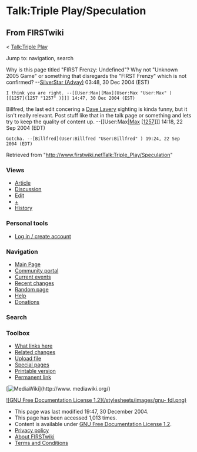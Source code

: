 # Talk:Triple Play/Speculation

## From FIRSTwiki

< [Talk:Triple Play](Talk:Triple_Play "Talk:Triple Play")

Jump to: navigation, search

Why is this page titled "FIRST Frenzy: Undefined"? Why not "Unknown 2005 Game" or something that disregards the "FIRST Frenzy" which is not confirmed? --[SilverStar (Advay)](User:SilverStar "User:SilverStar") 03:48, 30 Dec 2004 (EST)

```
I think you are right. --[[User:Max|[Max](User:Max "User:Max" ) [[1257](1257 "1257" )]]] 14:47, 30 Dec 2004 (EST) 
```

Billfred, the last edit concering a [Dave Lavery](Dave_Lavery "Dave
Lavery") sighting is kinda funny, but it isn't really relevant. Post stuff like that in the talk page or something and lets try to keep the quality of content up. --[[User:Max|[Max](User:Max "User:Max") [[1257](1257 "1257")]]] 14:18, 22 Sep 2004 (EDT)

```
Gotcha. --[Billfred](User:Billfred "User:Billfred" ) 19:24, 22 Sep 2004 (EDT) 
```

Retrieved from "<http://www.firstwiki.netTalk:Triple_Play/Speculation>"

### Views

- [Article](Triple_Play/Speculation)
- [Discussion](Talk:Triple_Play/Speculation)
- [Edit](/index.php?title=Talk:Triple_Play/Speculation&action=edit)
- [+](/index.php?title=Talk:Triple_Play/Speculation&action=edit&section=new)
- [History](/index.php?title=Talk:Triple_Play/Speculation&action=history)

### Personal tools

- [Log in / create account](/index.php?title=Special:Userlogin&returnto=Talk:Triple_Play/Speculation)

[](Main_Page "Main Page")

### Navigation

- [Main Page](Main_Page)
- [Community portal](FIRSTwiki:Community_portal)
- [Current events](Current_events)
- [Recent changes](Special:Recentchanges)
- [Random page](Special:Random)
- [Help](Help:Contents)
- [Donations](FIRSTwiki:Site_support)

### Search

### Toolbox

- [What links here](Special:Whatlinkshere/Talk:Triple_Play/Speculation)
- [Related changes](Special:Recentchangeslinked/Talk:Triple_Play/Speculation)
- [Upload file](Special:Upload)
- [Special pages](Special:Specialpages)
- [Printable version](/index.php?title=Talk:Triple_Play/Speculation&printable=yes)
- [Permanent link](/index.php?title=Talk:Triple_Play/Speculation&oldid=39858)

[![MediaWiki](/skins/common/images/poweredby_mediawiki_88x31.png)](http://www.
mediawiki.org/)

[![GNU Free Documentation License 1.2](/stylesheets/images/gnu-
fdl.png)](http://www.gnu.org/copyleft/fdl.html)

- This page was last modified 19:47, 30 December 2004.
- This page has been accessed 1,013 times.
- Content is available under [GNU Free Documentation License 1.2](http://www.gnu.org/copyleft/fdl.html "http://www.gnu.org/copyleft/fdl.html").
- [Privacy policy](FIRSTwiki:Privacy_policy "FIRSTwiki:Privacy policy")
- [About FIRSTwiki](FIRSTwiki:About "FIRSTwiki:About")
- [Terms and Conditions](FIRSTwiki:Terms_and_conditions "FIRSTwiki:Terms and conditions")
